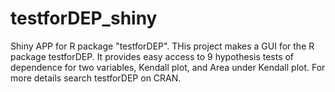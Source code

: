 # testforDEP_shiny
Shiny APP for R package "testforDEP".
THis project makes a GUI for the R package testforDEP. 
It provides easy access to 9 hypothesis tests of dependence for two variables, Kendall plot, and Area under Kendall plot. 
For more details search testforDEP on CRAN.
